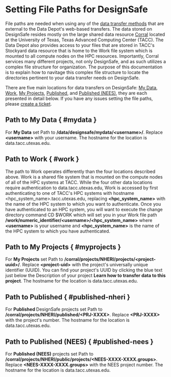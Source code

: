 # Setting File Paths for DesignSafe 

File paths are needed when using any of the [data transfer methods](/user-guide/managingdata/datatransfer/) that are external to the Data Depot's web-based transfers.  The data stored on DesignSafe resides mostly on the large shared data resource [Corral](https://docs.tacc.utexas.edu/hpc/corral/) located at the University of Texas, Texas Advanced Computing Center (TACC). The Data Depot also provides access to your files that are stored in TACC's Stockyard data resource that is home to the Work file system which is mounted to all compute nodes on the HPC resources. Importantly, Corral services many different projects, not only DesignSafe, and as such utilizes a complex file structure for organization. The purpose of this documentation is to explain how to navitage this complex file structure to locate the directories pertinent to your data transfer needs on DesignSafe. 

There are five main locations for data transfers on DesignSafe: <a href="#mydata">My Data</a>, <a href="#work">Work</a>, <a href="#myprojects">My Projects</a>, <a href="#published-nheri">Published</a>, and <a href="#published-nees">Published (NEES)</a>, they are each presented in detail below. If you have any issues setting the file paths, please [create a ticket](https://designsafe-ci.org/help).

## Path to My Data { #mydata }

For <strong>My Data</strong> set Path to <strong>/data/designsafe/mydata/&lt;username&gt;/</strong>. Replace <strong>&lt;username&gt;</strong> with your username. The hostname for the location is data.tacc.utexas.edu.

## Path to Work { #work }

The path to Work operates differently than the four locations described above. Work is a shared file system that is mounted on the compute nodes of all of the HPC systems at TACC. While the four other data locations require authentication to data.tacc.utexas.edu, Work is accessed by first authenticating to one of TACC's HPC systems with hostname <hpc_system_name>.tacc.utexas.edu, replacing <strong><hpc_system_name></strong> with the name of the HPC system to which you want to authenticate.
Once you have authenticated to an HPC system, you will want to execute the change directory command CD $WORK which will set you in your Work file path <strong>/work/numeric_identifier/&lt;username&gt;/<hpc_system_name></strong> where <strong>&lt;username&gt;</strong> is your username and <strong><hpc_system_name></strong> is the name of the HPC system to which you have authenticated.  

## Path to My Projects { #myprojects }

For <strong>My Projects</strong> set Path to <strong>/corral/projects/NHERI/projects/&lt;project-uuid&gt;/</strong>. Replace <strong>&lt;project-uid&gt;</strong> with the project's universally unique identifier (UUID). You can find your project's UUID by clicking the blue text just below the Description of your project <strong>Learn how to transfer data to this project</strong>. The hostname for the location is data.tacc.utexas.edu.

## Path to Published { #published-nheri }

For <strong>Published </strong>DesignSafe projects set Path to <strong>/corral/projects/NHERI/published/&lt;PRJ-XXXX&gt;</strong>. Replace <strong>&lt;PRJ-XXXX&gt;</strong> with the project's number. The hostname for the location is data.tacc.utexas.edu.

## Path to Published (NEES) { #published-nees }

For <strong>Published (NEES)</strong> projects set Path to <strong>/corral/projects/NHERI/public/projects/&lt;NEES-XXXX-XXXX.groups&gt;</strong>. Replace <strong>&lt;NEES-XXXX-XXXX.groups&gt;</strong> with the NEES project number. The hostname for the location is data.tacc.utexas.edu.



